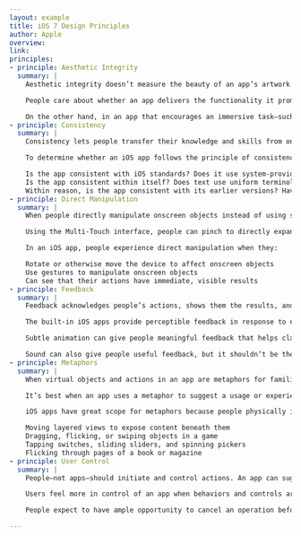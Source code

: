 ```yaml
---
layout: example
title: iOS 7 Design Principles
author: Apple
overview: 
link:
principles:
- principle: Aesthetic Integrity
  summary: |
    Aesthetic integrity doesn’t measure the beauty of an app’s artwork or characterize its style; rather, it represents how well an app’s appearance and behavior integrates with its function to send a coherent message.

    People care about whether an app delivers the functionality it promises, but they’re also affected by the app’s appearance and behavior in strong—sometimes subliminal—ways. For example, an app that helps people perform a serious task can put the focus on the task by keeping decorative elements subtle and unobtrusive and by using standard controls and predictable behaviors. This app sends a clear, unified message about its purpose and its identity that helps people trust it. But if the app sends mixed signals by presenting the task in a UI that’s intrusive, frivolous, or arbitrary, people might question the app’s reliability or trustworthiness.

    On the other hand, in an app that encourages an immersive task—such as a game—users expect a captivating appearance that promises fun and excitement and encourages discovery. People don’t expect to accomplish a serious or productive task in a game, but they expect the game’s appearance and behavior to integrate with its purpose.
- principle: Consistency
  summary: |
    Consistency lets people transfer their knowledge and skills from one part of an app’s UI to another and from one app to another app. A consistent app isn’t a slavish copy of other apps and it isn’t stylistically stagnant; rather, it pays attention to the standards and paradigms people are comfortable with and it provides an internally consistent experience.

    To determine whether an iOS app follows the principle of consistency, think about these questions:

    Is the app consistent with iOS standards? Does it use system-provided controls, views, and icons correctly? Does it incorporate device features in ways that users expect?
    Is the app consistent within itself? Does text use uniform terminology and style? Do the same icons always mean the same thing? Can people predict what will happen when they perform the same action in different places? Do custom UI elements look and behave the same throughout the app?
    Within reason, is the app consistent with its earlier versions? Have the terms and meanings remained the same? Are the fundamental concepts and primary functionality essentially unchanged?
- principle: Direct Manipulation
  summary: |
    When people directly manipulate onscreen objects instead of using separate controls to manipulate them, they're more engaged with their task and it’s easier for them to understand the results of their actions.

    Using the Multi-Touch interface, people can pinch to directly expand or contract an image or content area. And in a game, players move and interact directly with onscreen objects—for example, a game might display a combination lock that users can spin to open.

    In an iOS app, people experience direct manipulation when they:

    Rotate or otherwise move the device to affect onscreen objects
    Use gestures to manipulate onscreen objects
    Can see that their actions have immediate, visible results
- principle: Feedback
  summary: |
    Feedback acknowledges people’s actions, shows them the results, and updates them on the progress of their task.

    The built-in iOS apps provide perceptible feedback in response to every user action. List items and controls highlight briefly when people tap them and—during operations that last more than a few seconds—a control shows elapsing progress.

    Subtle animation can give people meaningful feedback that helps clarify the results of their actions. For example, lists can animate the addition of a new row to help people track the change visually.

    Sound can also give people useful feedback, but it shouldn’t be the only feedback mechanism because people can’t always hear their devices.
- principle: Metaphors
  summary: |
    When virtual objects and actions in an app are metaphors for familiar experiences—whether these experiences are rooted in the real world or the digital world—users quickly grasp how to use the app.

    It’s best when an app uses a metaphor to suggest a usage or experience without letting the metaphor enforce the limitations of the object or action on which it’s based.

    iOS apps have great scope for metaphors because people physically interact with the screen. Metaphors in iOS include:

    Moving layered views to expose content beneath them
    Dragging, flicking, or swiping objects in a game
    Tapping switches, sliding sliders, and spinning pickers
    Flicking through pages of a book or magazine
- principle: User Control
  summary: |
    People—not apps—should initiate and control actions. An app can suggest a course of action or warn about dangerous consequences, but it’s usually a mistake for the app to take decision-making away from the user. The best apps find the correct balance between giving people the capabilities they need while helping them avoid unwanted outcomes.

    Users feel more in control of an app when behaviors and controls are familiar and predictable. And when actions are simple and straightforward, users can easily understand and remember them.

    People expect to have ample opportunity to cancel an operation before it begins, and they expect to get a chance to confirm their intention to perform a potentially destructive action. Finally, people expect to be able to gracefully stop an operation that’s underway.

---
```

